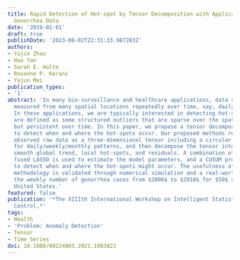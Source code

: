 ```yaml
---
title: Rapid Detection of Hot-spot by Tensor Decomposition with Application to Weekly
  Gonorrhea Data
date: '2019-01-01'
draft: true
publishDate: '2023-08-02T22:31:33.987283Z'
authors:
- Yujie Zhao
- Hao Yan
- Sarah E. Holte
- Roxanne P. Kerani
- Yajun Mei
publication_types:
- '1'
abstract: 'In many bio-surveillance and healthcare applications, data sources are
  measured from many spatial locations repeatedly over time, say, daily/weekly/monthly.
  In these applications, we are typically interested in detecting hot-spots, which
  are defined as some structured outliers that are sparse over the spatial domain
  but persistent over time. In this paper, we propose a tensor decomposition method
  to detect when and where the hot-spots occur. Our proposed methods represent the
  observed raw data as a three-dimensional tensor including a circular time dimension
  for daily/weekly/monthly patterns, and then decompose the tensor into three components:
  smooth global trend, local hot-spots, and residuals. A combination of LASSO and
  fused LASSO is used to estimate the model parameters, and a CUSUM procedure is applied
  to detect when and where the hot-spots might occur. The usefulness of our proposed
  methodology is validated through numerical simulation and a real-world dataset in
  the weekly number of gonorrhea cases from $2006$ to $2018$ for $50$ states in the
  United States.'
featured: false
publication: '*The XIIIth International Workshop on Intelligent Statistical Quality
  Control,*'
tags:
- Health
- 'Problem: Anomaly Detection'
- Tensor
- Time Series
doi: 10.1080/00224065.2021.1903822
---
```


